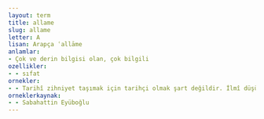 ```yaml
---
layout: term
title: allame
slug: allame
letter: A
lisan: Arapça ʿallāme
anlamlar:
- Çok ve derin bilgisi olan, çok bilgili
ozellikler:
- - sıfat
ornekler:
- - Tarihî zihniyet taşımak için tarihçi olmak şart değildir. İlmî düşünebilmek için allame olmak şart olmadığı gibi.
orneklerkaynak:
- - Sabahattin Eyüboğlu
---
```

